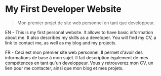 # My First Developer Website

> Mon premier projet de site web personnel en tant que developpeur.

EN - This is my first personal website. It allows to have basic information about me. It also describes my skills as a developer. You will find my CV, a link to contact me, as well as my blog and my projects.

FR - Ceci est mon premier site web personnel. Il permet d'avoir des informations de base à mon sujet. ll fait description également de mes compétences en tant qu'un developpeur. Vous y retrouverez mon CV, un lien pour me contacter, ainsi que mon blog et mes projets.

